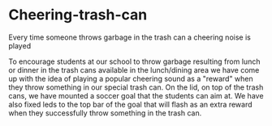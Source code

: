 # Cheering-trash-can
Every time someone throws garbage in the trash can a cheering noise is played 

To encourage students at our school to throw garbage resulting from lunch or dinner in the trash cans available in the lunch/dining area we have come up with the idea of playing a popular cheering sound as a "reward" when they throw something in our special trash can. 
On the lid, on top of the trash cans, we have mounted a soccer goal that the students can aim at. We have also fixed leds to the top bar of the goal that will flash as an extra reward when they successfully throw something in the trash can.  
